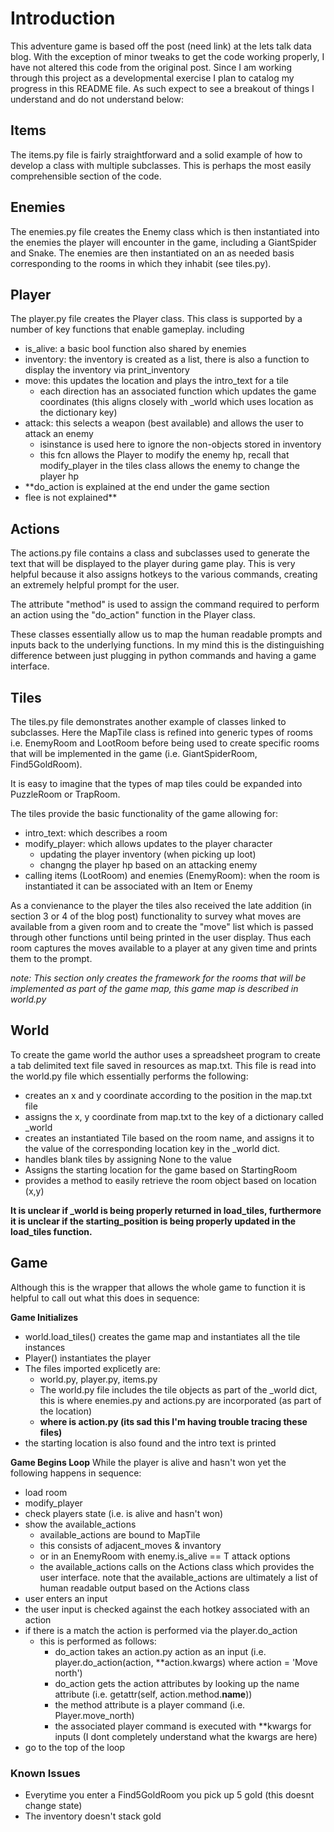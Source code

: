 # Introduction
This adventure game is based off the post (need link) at the lets talk data blog. With the exception of minor tweaks to get the code working properly, I have not altered this code from the original post. Since I am working through this project as a developmental exercise I plan to catalog my progress in this README file. As such expect to see a breakout of things I understand and do not understand below:

## Items
The items.py file is fairly straightforward and a solid example of how to develop a class with multiple subclasses. This is perhaps the most easily comprehensible section of the code.

## Enemies
The enemies.py file creates the Enemy class which is then instantiated into the enemies the player will encounter in the game, including a GiantSpider and Snake. The enemies are then instantiated on an as needed basis corresponding to the rooms in which they inhabit (see tiles.py).

## Player
The player.py file creates the Player class. This class is supported by a number of key functions that enable gameplay. including
- is_alive: a basic bool function also shared by enemies
- inventory: the inventory is created as a list, there is also a function to display the inventory via print_inventory
- move: this updates the location and plays the intro_text for a tile
    - each direction has an associated function which updates the game coordinates (this aligns closely with \_world which uses location as the dictionary key)
- attack: this selects a weapon (best available) and allows the user to attack an enemy
    - isinstance is used here to ignore the non-objects stored in inventory
    - this fcn allows the Player to modify the enemy hp, recall that modify_player in the tiles class allows the enemy to change the player hp
- **do_action is explained at the end under the game section
- flee is not explained**

## Actions
The actions.py file contains a class and subclasses used to generate the text that will be displayed to the player during game play. This is very helpful because it also assigns hotkeys to the various commands, creating an extremely helpful prompt for the user.

The attribute "method" is used to assign the command required to perform an action using the "do_action" function in the Player class.

These classes essentially allow us to map the human readable prompts and inputs back to the underlying functions. In my mind this is the distinguishing difference between just plugging in python commands and having a game interface.

## Tiles
The tiles.py file demonstrates another example of classes linked to subclasses. Here the MapTile class is refined into generic types of rooms i.e. EnemyRoom and LootRoom before being used to create specific rooms that will be implemented in the game (i.e. GiantSpiderRoom, Find5GoldRoom).

It is easy to imagine that the types of map tiles could be expanded into PuzzleRoom or TrapRoom.

The tiles provide the basic functionality of the game allowing for:
- intro_text: which describes a room
- modify_player: which allows updates to the player character
    - updating the player inventory (when picking up loot)
    - changng the player hp based on an attacking enemy
- calling items (LootRoom) and enemies (EnemyRoom): when the room is instantiated it can be associated with an Item or Enemy

As a convienance to the player the tiles also received the late addition (in section 3 or 4 of the blog post) functionality to survey what moves are available from a given room and to create the "move" list which is passed through other functions until being printed in the user display. Thus each room captures the moves available to a player at any given time and prints them to the prompt.

*note: This section only creates the framework for the rooms that will be implemented as part of the game map, this game map is described in world.py*

## World
To create the game world the author uses a spreadsheet program to create a tab delimited text file saved in resources as map.txt. This file is read into the world.py file which essentially performs the following:
- creates an x and y coordinate according to the position in the map.txt file
- assigns the x, y coordinate from map.txt to the key of a dictionary called \_world
- creates an instantiated Tile based on the room name, and assigns it to the value of the corresponding location key in the \_world dict.
- handles blank tiles by assigning None to the value
- Assigns the starting location for the game based on StartingRoom
- provides a method to easily retrieve the room object based on location (x,y)

**It is unclear if \_world is being properly returned in load_tiles, furthermore it is unclear if the starting_position is being properly updated in the load_tiles function.**

## Game
Although this is the wrapper that allows the whole game to function it is helpful to call out what this does in sequence:

**Game Initializes**
- world.load_tiles() creates the game map and instantiates all the tile instances
- Player() instantiates the player
- The files imported explicetly are:
    - world.py, player.py, items.py
    - The world.py file includes the tile objects as part of the \_world dict, this is where enemies.py and actions.py are incorporated (as part of the location)
    - **where is action.py (its sad this I'm having trouble tracing these files)**
- the starting location is also found and the intro text is printed

**Game Begins Loop**
While the player is alive and hasn't won yet the following happens in sequence:
- load room
- modify_player
- check players state (i.e. is alive and hasn't won)
- show the available_actions
    - available_actions are bound to MapTile
    - this consists of adjacent_moves & invantory
    - or in an EnemyRoom with enemy.is_alive == T attack options
    - the available_actions calls on the Actions class which provides the user interface. note that the available_actions are ultimately a list of human readable output based on the Actions class
- user enters an input
- the user input is checked against the each hotkey associated with an action
- if there is a match the action is performed via the player.do_action
    - this is performed as follows:
        - do_action takes an action.py action as an input (i.e. player.do_action(action, \*\*action.kwargs) where action = 'Move north')
        - do_action gets the action attributes by looking up the name attribute (i.e. getattr(self, action.method.__name__))
        - the method attribute is a player command (i.e. Player.move_north)
        - the associated player command is executed with \*\*kwargs for inputs (I dont completely understand what the kwargs are here)
- go to the top of the loop

### Known Issues
- Everytime you enter a Find5GoldRoom you pick up 5 gold (this doesnt change state)
- The inventory doesn't stack gold
